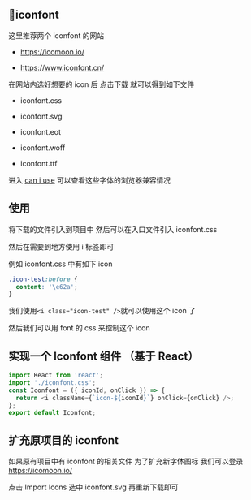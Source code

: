 ## iconfont

这里推荐两个 iconfont 的网站

- https://icomoon.io/

- https://www.iconfont.cn/

在网站内选好想要的 icon 后 点击下载 就可以得到如下文件

- iconfont.css

- iconfont.svg

- iconfont.eot

- iconfont.woff

- iconfont.ttf

进入 <a href="https://caniuse.com/">can i use</a> 可以查看这些字体的浏览器兼容情况

## 使用

将下载的文件引入到项目中 然后可以在入口文件引入 iconfont.css

然后在需要到地方使用 i 标签即可

例如 iconfont.css 中有如下 icon

```css
.icon-test:before {
  content: '\e62a';
}
```

我们使用`<i class="icon-test" />`就可以使用这个 icon 了

然后我们可以用 font 的 css 来控制这个 icon

## 实现一个 Iconfont 组件 （基于 React）

```js
import React from 'react';
import './iconfont.css';
const Iconfont = ({ iconId, onClick }) => {
  return <i className={`icon-${iconId}`} onClick={onClick} />;
};
export default Iconfont;
```

## 扩充原项目的 iconfont

如果原有项目中有 iconfont 的相关文件 为了扩充新字体图标 我们可以登录 https://icomoon.io/

点击 Import Icons 选中 iconfont.svg 再重新下载即可
